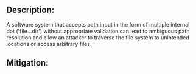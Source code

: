 ## Description:

A software system that accepts path input in the form of multiple internal dot ('file...dir') without appropriate validation can lead to ambiguous path resolution and allow an attacker to traverse the file system to unintended locations or access arbitrary files.



## Mitigation:
